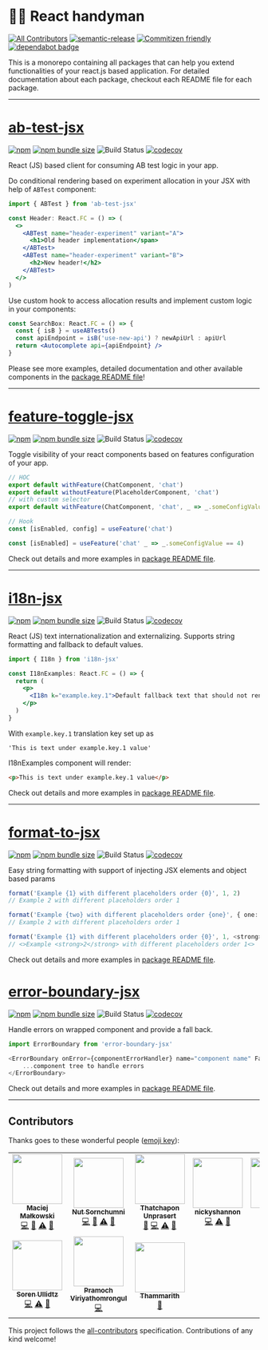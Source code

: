 # 👨‍🔧 React handyman

[![All Contributors](https://img.shields.io/badge/all_contributors-8-orange.svg?style=flat-square)](#contributors)
[![semantic-release](https://img.shields.io/badge/%20%20%F0%9F%93%A6%F0%9F%9A%80-semantic--release-e10079.svg)](https://github.com/semantic-release/semantic-release)
[![Commitizen friendly](https://img.shields.io/badge/commitizen-friendly-brightgreen.svg)](http://commitizen.github.io/cz-cli/)
[![dependabot badge](https://badgen.net/dependabot/agoda-com/react-handyman/?icon=dependabot.svg)](https://dependabot.com/)

This is a monorepo containing all packages that can help you extend functionalities of your react.js based application. For detailed documentation about each package, checkout each README file for each package.

---

# [ab-test-jsx](/packages/ab-test-jsx)

[![npm](https://img.shields.io/npm/v/ab-test-jsx.svg)](https://www.npmjs.com/package/ab-test-jsx)
[![npm bundle size](https://img.shields.io/bundlephobia/minzip/ab-test-jsx.svg)](https://bundlephobia.com/result?p=ab-test-jsx)
![Build Status](https://github.com/agoda-com/react-handyman/workflows/Publish%20to%20NPM%20registry/badge.svg?branch=master)
[![codecov](https://codecov.io/gh/agoda-com/react-handyman/branch/master/graph/badge.svg)](https://codecov.io/gh/agoda-com/react-handyman)

React (JS) based client for consuming AB test logic in your app.

Do conditional rendering based on experiment allocation in your JSX with help of `ABTest` component:

```jsx
import { ABTest } from 'ab-test-jsx'

const Header: React.FC = () => (
  <>
    <ABTest name="header-experiment" variant="A">
      <h1>Old header implementation</span>
    </ABTest>
    <ABTest name="header-experiment" variant="B">
      <h2>New header!</h2>
    </ABTest>
  </>
)
```

Use custom hook to access allocation results and implement custom logic in your components:

```jsx
const SearchBox: React.FC = () => {
  const { isB } = useABTests()
  const apiEndpoint = isB('use-new-api') ? newApiUrl : apiUrl
  return <Autocomplete api={apiEndpoint} />
}
```

Please see more examples, detailed documentation and other available components in the [package README file](/packages/ab-test-jsx)!

---

# [feature-toggle-jsx](/packages/feature-toggle-jsx)

[![npm](https://img.shields.io/npm/v/feature-toggle-jsx.svg)](https://www.npmjs.com/package/feature-toggle-jsx)
[![npm bundle size](https://img.shields.io/bundlephobia/minzip/feature-toggle-jsx.svg)](https://bundlephobia.com/result?p=feature-toggle-jsx)
![Build Status](https://github.com/agoda-com/react-handyman/workflows/Publish%20to%20NPM%20registry/badge.svg?branch=master)
[![codecov](https://codecov.io/gh/agoda-com/react-handyman/branch/master/graph/badge.svg)](https://codecov.io/gh/agoda-com/react-handyman)

Toggle visibility of your react components based on features configuration of your app.

```jsx
// HOC
export default withFeature(ChatComponent, 'chat')
export default withoutFeature(PlaceholderComponent, 'chat')
// with custom selector
export default withFeature(ChatComponent, 'chat', _ => _.someConfigValue == true)

// Hook
const [isEnabled, config] = useFeature('chat')

const [isEnabled] = useFeature('chat' _ => _.someConfigValue == 4)
```

Check out details and more examples in [package README file](/packages/feature-toggle-jsx).

---

# [i18n-jsx](/packages/i18n-jsx)

[![npm](https://img.shields.io/npm/v/i18n-jsx.svg)](https://www.npmjs.com/package/i18n-jsx)
[![npm bundle size](https://img.shields.io/bundlephobia/minzip/i18n-jsx.svg)](https://bundlephobia.com/result?p=i18n-jsx)
![Build Status](https://github.com/agoda-com/react-handyman/workflows/Publish%20to%20NPM%20registry/badge.svg?branch=master)
[![codecov](https://codecov.io/gh/agoda-com/react-handyman/branch/master/graph/badge.svg)](https://codecov.io/gh/agoda-com/react-handyman)

React (JS) text internationalization and externalizing. Supports string formatting and fallback to default values.

```jsx
import { I18n } from 'i18n-jsx'

const I18nExamples: React.FC = () => {
  return (
    <p>
      <I18n k="example.key.1">Default fallback text that should not render</I18n>
    </p>
  )
}
```

With `example.key.1` translation key set up as

```
'This is text under example.key.1 value'
```

I18nExamples component will render:

```html
<p>This is text under example.key.1 value</p>
```

Check out details and more examples in [package README file](/packages/i18n-jsx).

---

# [format-to-jsx](/packages/format-to-jsx)

[![npm](https://img.shields.io/npm/v/format-to-jsx.svg)](https://www.npmjs.com/package/format-to-jsx)
[![npm bundle size](https://img.shields.io/bundlephobia/minzip/format-to-jsx.svg)](https://bundlephobia.com/result?p=format-to-jsx)
![Build Status](https://github.com/agoda-com/react-handyman/workflows/Publish%20to%20NPM%20registry/badge.svg?branch=master)
[![codecov](https://codecov.io/gh/agoda-com/react-handyman/branch/master/graph/badge.svg)](https://codecov.io/gh/agoda-com/react-handyman)

Easy string formatting with support of injecting JSX elements and object based params

```ts
format('Example {1} with different placeholders order {0}', 1, 2)
// Example 2 with different placeholders order 1

format('Example {two} with different placeholders order {one}', { one: 1, two: 2 })
// Example 2 with different placeholders order 1

format('Example {1} with different placeholders order {0}', 1, <strong>2</strong>)
// <>Example <strong>2</strong> with different placeholders order 1<>
```

Check out details and more examples in [package README file](/packages/format-to-jsx).

# [error-boundary-jsx](/packages/error-boundary-jsx)

[![npm](https://img.shields.io/npm/v/error-boundary.svg)](https://www.npmjs.com/package/error-boundary-jsx)
[![npm bundle size](https://img.shields.io/bundlephobia/minzip/error-boundary.svg)](https://bundlephobia.com/result?p=error-boundary-jsx)
![Build Status](https://github.com/agoda-com/react-handyman/workflows/Publish%20to%20NPM%20registry/badge.svg?branch=master)
[![codecov](https://codecov.io/gh/agoda-com/react-handyman/branch/master/graph/badge.svg)](https://codecov.io/gh/agoda-com/react-handyman)

Handle errors on wrapped component and provide a fall back.

```ts
import ErrorBoundary from 'error-boundary-jsx'

<ErrorBoundary onError={componentErrorHandler} name="component name" FallbackComponent={CustomFallbackComponent}>
    ...component tree to handle errors
</ErrorBoundary>
```

Check out details and more examples in [package README file](/packages/error-boundary-jsx).

---

## Contributors

Thanks goes to these wonderful people ([emoji key](https://allcontributors.org/docs/en/emoji-key)):

<!-- ALL-CONTRIBUTORS-LIST:START - Do not remove or modify this section -->
<!-- prettier-ignore-start -->
<!-- markdownlint-disable -->
<table>
  <tr>
    <td align="center"><a href="https://medium.com/@mat.malkowski"><img src="https://avatars3.githubusercontent.com/u/1546903?v=4" width="100px;" alt=""/><br /><sub><b>Maciej Małkowski</b></sub></a><br /><a href="https://github.com/agoda-com/react-handyman/commits?author=matmalkowski" title="Code">💻</a> <a href="https://github.com/agoda-com/react-handyman/commits?author=matmalkowski" title="Documentation">📖</a> <a href="https://github.com/agoda-com/react-handyman/commits?author=matmalkowski" title="Tests">⚠️</a> <a href="https://github.com/agoda-com/react-handyman/pulls?q=is%3Apr+reviewed-by%3Amatmalkowski" title="Reviewed Pull Requests">👀</a></td>
    <td align="center"><a href="https://github.com/znut"><img src="https://avatars2.githubusercontent.com/u/1188327?v=4" width="100px;" alt=""/><br /><sub><b>Nut Sornchumni</b></sub></a><br /><a href="https://github.com/agoda-com/react-handyman/commits?author=znut" title="Code">💻</a> <a href="https://github.com/agoda-com/react-handyman/commits?author=znut" title="Documentation">📖</a> <a href="https://github.com/agoda-com/react-handyman/commits?author=znut" title="Tests">⚠️</a> <a href="https://github.com/agoda-com/react-handyman/pulls?q=is%3Apr+reviewed-by%3Aznut" title="Reviewed Pull Requests">👀</a></td>
    <td align="center"><a href="https://github.com/PoomSmart"><img src="https://avatars3.githubusercontent.com/u/3608783?v=4" width="100px;" alt=""/><br /><sub><b>Thatchapon Unprasert</b></sub></a><br /><a href="https://github.com/agoda-com/react-handyman/commits?author=PoomSmart" title="Documentation">📖</a> <a href="https://github.com/agoda-com/react-handyman/commits?author=PoomSmart" title="Code">💻</a> <a href="https://github.com/agoda-com/react-handyman/commits?author=PoomSmart" title="Tests">⚠️</a> <a href="https://github.com/agoda-com/react-handyman/pulls?q=is%3Apr+reviewed-by%3APoomSmart" title="Reviewed Pull Requests">👀</a></td>
    <td align="center"><a href="https://github.com/nickyshannon"><img src="https://avatars0.githubusercontent.com/u/2579455?v=4" width="100px;" alt=""/><br /><sub><b>nickyshannon</b></sub></a><br /><a href="https://github.com/agoda-com/react-handyman/commits?author=nickyshannon" title="Code">💻</a> <a href="https://github.com/agoda-com/react-handyman/commits?author=nickyshannon" title="Tests">⚠️</a> <a href="https://github.com/agoda-com/react-handyman/pulls?q=is%3Apr+reviewed-by%3Anickyshannon" title="Reviewed Pull Requests">👀</a></td>
    <td align="center"><a href="https://github.com/Nielsie"><img src="https://avatars0.githubusercontent.com/u/11413207?v=4" width="100px;" alt=""/><br /><sub><b>Nielsie</b></sub></a><br /><a href="https://github.com/agoda-com/react-handyman/commits?author=Nielsie" title="Code">💻</a> <a href="https://github.com/agoda-com/react-handyman/commits?author=Nielsie" title="Tests">⚠️</a></td>
    <td align="center"><a href="https://www.linkedin.com/in/mahmudul-hassan-06853b50/"><img src="https://avatars2.githubusercontent.com/u/2369887?v=4" width="100px;" alt=""/><br /><sub><b>Md Mahmudul Hasan</b></sub></a><br /><a href="https://github.com/agoda-com/react-handyman/commits?author=dinujubd" title="Code">💻</a> <a href="https://github.com/agoda-com/react-handyman/commits?author=dinujubd" title="Tests">⚠️</a></td>
    <td align="center"><a href="https://github.com/HasanAJ"><img src="https://avatars0.githubusercontent.com/u/29162870?v=4" width="100px;" alt=""/><br /><sub><b>Hasan AJ</b></sub></a><br /><a href="https://github.com/agoda-com/react-handyman/commits?author=HasanAJ" title="Code">💻</a></td>
  </tr>
  <tr>
    <td align="center"><a href="https://m2film.dk/"><img src="https://avatars1.githubusercontent.com/u/23518653?v=4" width="100px;" alt=""/><br /><sub><b>Soren Ullidtz</b></sub></a><br /><a href="https://github.com/agoda-com/react-handyman/commits?author=Ullidtz" title="Code">💻</a> <a href="https://github.com/agoda-com/react-handyman/commits?author=Ullidtz" title="Tests">⚠️</a> <a href="https://github.com/agoda-com/react-handyman/commits?author=Ullidtz" title="Documentation">📖</a></td>
    <td align="center"><a href="http://facebook.com/kingdomax"><img src="https://avatars2.githubusercontent.com/u/6430428?v=4" width="100px;" alt=""/><br /><sub><b>Pramoch Viriyathomrongul</b></sub></a><br /><a href="https://github.com/agoda-com/react-handyman/commits?author=kingdomax" title="Code">💻</a></td>
    <td align="center"><a href="https://tmr.in.th"><img src="https://avatars2.githubusercontent.com/u/8011543?v=4" width="100px;" alt=""/><br /><sub><b>Thammarith</b></sub></a><br /><a href="https://github.com/agoda-com/react-handyman/commits?author=thammarith" title="Documentation">📖</a></td>
  </tr>
</table>

<!-- markdownlint-enable -->
<!-- prettier-ignore-end -->
<!-- ALL-CONTRIBUTORS-LIST:END -->

This project follows the [all-contributors](https://github.com/all-contributors/all-contributors) specification. Contributions of any kind welcome!

